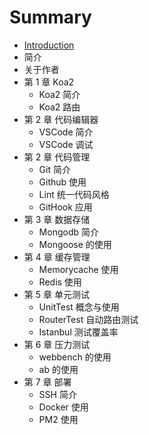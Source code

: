 # Summary

* [Introduction](README.md)
* 简介
* 关于作者
* 第 1 章  Koa2
   * Koa2  简介
   * Koa2  路由
* 第 2 章  代码编辑器
   * VSCode 简介
   * VSCode  调试
* 第 2 章  代码管理
   * Git  简介
   * Github  使用
   * Lint  统一代码风格
   * GitHook 应用
* 第 3 章  数据存储
   * Mongodb  简介
   * Mongoose 的使用
* 第 4 章  缓存管理
   * Memorycache  使用
   * Redis  使用
* 第 5 章  单元测试
   * UnitTest  概念与使用
   * RouterTest  自动路由测试
   * Istanbul 测试覆盖率
* 第 6 章  压力测试
   * webbench  的使用
   * ab  的使用
* 第 7 章  部署
   * SSH  简介
   * Docker  使用
   * PM2  使用

